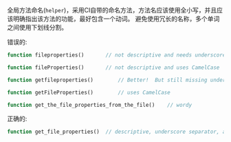 全局方法命名(`helper`)，采用CI自带的命名方法，方法名应该使用全小写，并且应该明确指出该方法的功能，最好包含一个动词。 避免使用冗长的名称，多个单词之间使用下划线分割。

错误的:

```PHP
function fileproperties()       // not descriptive and needs underscore separator

function fileProperties()       // not descriptive and uses CamelCase

function getfileproperties()        // Better!  But still missing underscore separator

function getFileProperties()        // uses CamelCase

function get_the_file_properties_from_the_file()    // wordy

```

正确的:

```PHP
function get_file_properties()  // descriptive, underscore separator, and all lowercase letters

```